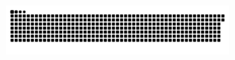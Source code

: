 <picture>
  <source media="(prefers-color-scheme: dark)" srcset="https://raw.githubusercontent.com/MarineHakobyan/MarineHakobyan/40cc8c4b8a6d324fb7e7b934b380482082a38862/github-contribution-grid-snake-dark.svg" />
  <source media="(prefers-color-scheme: light)" srcset="https://raw.githubusercontent.com/MarineHakobyan/MarineHakobyan/40cc8c4b8a6d324fb7e7b934b380482082a38862/github-contribution-grid-snake.svg" />
  <img alt="github-snake" src="https://raw.githubusercontent.com/MarineHakobyan/MarineHakobyan/40cc8c4b8a6d324fb7e7b934b380482082a38862/github-contribution-grid-snake-dark.svg" />
</picture>
